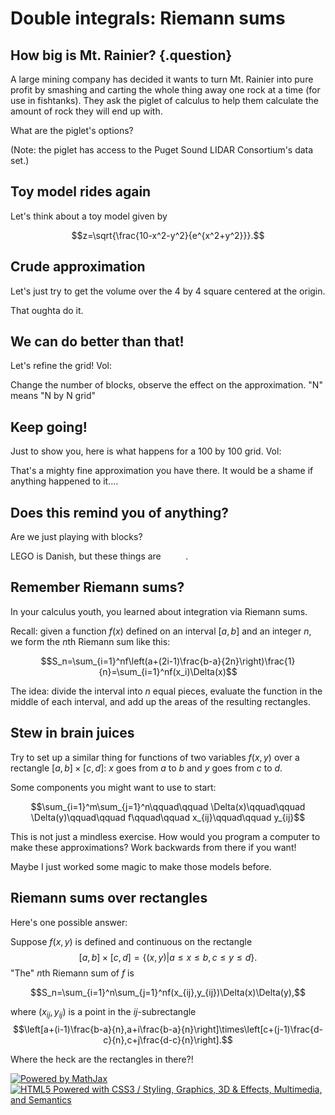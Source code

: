 Double integrals: Riemann sums
==============================

How big is Mt. Rainier? {.question}
-----------------------

A large mining company has decided it wants to turn Mt. Rainier into
pure profit by smashing and carting the whole thing away one rock at a
time (for use in fishtanks). They ask the piglet of calculus to help
them calculate the amount of rock they will end up with.

What are the piglet's options?

(Note: the piglet has access to the Puget Sound LIDAR Consortium's data
set.)

Toy model rides again
---------------------

Let's think about a toy model given by

$$z=\sqrt{\frac{10-x^2-y^2}{e^{x^2+y^2}}}.$$

Crude approximation
-------------------

Let's just try to get the volume over the 4 by 4 square centered at the
origin.

That oughta do it.

We can do better than that!
---------------------------

Let's refine the grid! Vol:

Change the number of blocks, observe the effect on the approximation.
"N" means "N by N grid"

Keep going!
-----------

Just to show you, here is what happens for a 100 by 100 grid. Vol:

That's a mighty fine approximation you have there. It would be a shame
if anything happened to it....

Does this remind you of anything?
---------------------------------

Are we just playing with blocks?

LEGO is Danish, but these things are          .

Remember Riemann sums?
----------------------

In your calculus youth, you learned about integration via Riemann sums.

Recall: given a function $f(x)$ defined on an interval $[a,b]$ and
an integer $n$, we form the $n$th Riemann sum like this:

$$S_n=\sum_{i=1}^nf\left(a+(2i-1)\frac{b-a}{2n}\right)\frac{1}{n}=\sum_{i=1}^nf(x_i)\Delta(x)$$

The idea: divide the interval into $n$ equal pieces, evaluate the
function in the middle of each interval, and add up the areas of the
resulting rectangles.

Stew in brain juices
--------------------

Try to set up a similar thing for functions of two variables $f(x,y)$
over a rectangle $[a,b]\times[c,d]$: $x$ goes from $a$ to $b$
and $y$ goes from $c$ to $d$.

Some components you might want to use to start:

$$\sum_{i=1}^m\sum_{j=1}^n\qquad\qquad
\Delta(x)\qquad\qquad \Delta(y)\qquad\qquad f\qquad\qquad
x_{ij}\qquad\qquad y_{ij}$$

This is not just a mindless exercise. How would you program a computer
to make these approximations? Work backwards from there if you want!

Maybe I just worked some magic to make those models before.

Riemann sums over rectangles
----------------------------

Here's one possible answer:

Suppose $f(x,y)$ is defined and continuous on the rectangle
$$[a,b]\times[c,d]=\{(x,y) | a\leq x\leq b, c\leq y\leq
d\}.$$ "The" $n$th Riemann sum of $f$ is

$$S_n=\sum_{i=1}^n\sum_{j=1}^nf(x_{ij},y_{ij})\Delta(x)\Delta(y),$$

where $(x_{ij},y_{ij})$ is a point in the $ij$-subrectangle
$$\left[a+(i-1)\frac{b-a}{n},a+i\frac{b-a}{n}\right]\times\left[c+(j-1)\frac{d-c}{n},c+j\frac{d-c}{n}\right].$$

Where the heck are the rectangles in there?!

[![Powered by
MathJax](http://www.mathjax.org/badge.gif "Powered by MathJax")](http://www.mathjax.org/)[![HTML5
Powered with CSS3 / Styling, Graphics, 3D & Effects, Multimedia, and
Semantics](http://www.w3.org/html/logo/badge/html5-badge-h-css3-graphics-multimedia-semantics.png "HTML5 Powered with CSS3 / Styling, Graphics, 3D & Effects, Multimedia, and Semantics")](http://www.w3.org/html/logo/)

